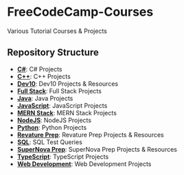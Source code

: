 # FreeCodeCamp-Courses
Various Tutorial Courses & Projects

## Repository Structure

- [**C#**](C#): C# Projects
- [**C++**](C++): C++ Projects
- [**Dev10**](Dev10): Dev10 Projects & Resources
- [**Full Stack**](Full%20Stack): Full Stack Projects
- [**Java**](Java): Java Projects
- [**JavaScript**](JavaScript): JavaScript Projects
- [**MERN Stack**](MERN%20Stack): MERN Stack Projects
- [**NodeJS**](NodeJS): NodeJS Projects
- [**Python**](Python): Python Projects
- [**Revature Prep**](Revature%20Prep): Revature Prep Projects & Resources
- [**SQL**](SQL): SQL Test Queries
- [**SuperNova Prep**](SuperNova%20Prep): SuperNova Prep Projects & Resources
- [**TypeScript**](TypeScript): TypeScript Projects
- [**Web Development**](Web%20Development): Web Development Projects